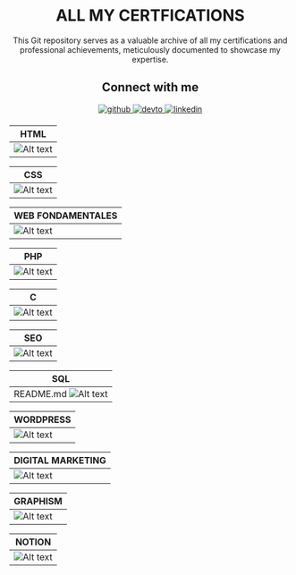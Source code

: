 <!DOCTYPE html>
<!-- <html lang="en">
 --><head>
<!--     <meta charset="UTF-8">
    <meta name="viewport" content="width=device-width, initial-scale=1.0">
    <title>ECOMERCE-EN-LARAVEL</title> -->

</head>
<body>
<div class="card">
        <h1 align="center">ALL MY CERTFICATIONS</h1>
        <p align="center">This Git repository serves as a valuable archive of all my certifications and professional achievements, meticulously documented to showcase my expertise.</p>
      <h2 align="center">Connect with me</h2>

  <div align="center">
    <a href="https://github.com/fridajoymatt/" target="_blank">
      <img src="https://img.shields.io/badge/github-%2324292e.svg?&style=for-the-badge&logo=github&logoColor=white" alt="github" style="margin-bottom: 5px;" />
    </a>
    <a href="https://dev.to/fridajoymatt" target="_blank">
      <img src="https://img.shields.io/badge/dev.to-%2308090A.svg?&style=for-the-badge&logo=dev.to&logoColor=white" alt="devto" style="margin-bottom: 5px;" />
    </a>
    <a href="https://www.linkedin.com/in/firdaous-kpelafia-131485277/" target="_blank">
      <img src="https://img.shields.io/badge/linkedin-%231E77B5.svg?&style=for-the-badge&logo=linkedin&logoColor=white" alt="linkedin" style="margin-bottom: 5px;" />
    </a>
  </div>
</div>

<div>


| HTML |
|---------|
| ![Alt text](<CERTIFICATION INTRO HTML_page-0001.jpg>) |


| CSS  |
|---------|
| ![Alt text](<ATTESTATION CSS_page-0001.jpg>) |

| WEB FONDAMENTALES  |
|---------|
| ![Alt text](<CERTIFICATION WEB FONDAMENTALES_page-0001.jpg>) |

| PHP  |
|---------|
| ![Alt text](<CERTIFICATION PHP_page-0001.jpg>) |

| C  |
|---------|
| ![Alt text](<CERTIFICATION C_page-0001.jpg>) |

| SEO   |
|---------|
| ![Alt text](<CERTIFICATION SEO GOOGLE RESERCH.jpeg>) |



| SQL  |
|---------|
| README.md ![Alt text](<CERTIFICATION SQL_page-0001.jpg>) |



| WORDPRESS  |
|----------|
| ![Alt text](<CERTIFICATION WORDPRESS.jpeg>) |

| DIGITAL MARKETING  |
|----------|
| ![Alt text](<Fondamentaux du marketing numérique_page-0001.jpg>) |


| GRAPHISM  |
|---------|
| ![Alt text](<CERTIFICATION GRAPHISM.jpg>) |


| NOTION  |
|---------|
| ![Alt text](<CERTIFICATION NOTION_page-0001.jpg>) |








</div>
 
</body>
</html>
